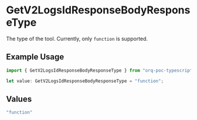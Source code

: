 # GetV2LogsIdResponseBodyResponseType

The type of the tool. Currently, only `function` is supported.

## Example Usage

```typescript
import { GetV2LogsIdResponseBodyResponseType } from "orq-poc-typescript-multi-env-version/models/operations";

let value: GetV2LogsIdResponseBodyResponseType = "function";
```

## Values

```typescript
"function"
```